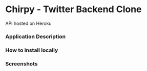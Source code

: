 # Chirpy - Twitter Backend Clone 

API hosted on Heroku

### Application Description


### How to install locally


### Screenshots